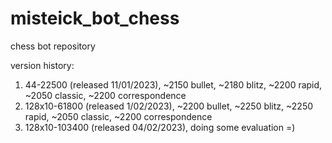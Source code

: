 # misteick_bot_chess
chess bot repository

version history:
1. 44-22500 (released 11/01/2023), ~2150 bullet, ~2180 blitz, ~2200 rapid, ~2050 classic, ~2200 correspondence
2. 128x10-61800 (released 1/02/2023), ~2200 bullet, ~2250 blitz, ~2250 rapid, ~2050 classic, ~2200 correspondence
3. 128x10-103400 (released 04/02/2023), doing some evaluation =)
